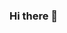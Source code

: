 ### Hi there 👋

<!--
**CalebCanham/CalebCanham** is a ✨ _special_ ✨ repository because its `README.md` (this file) appears on your GitHub profile.

Here are some ideas to get you started:

- 🔭 I’m currently working on ... graduating college
- 🌱 I’m currently learning ... JavaScript
- 👯 I’m looking to collaborate on ... Group Project Assignments
- 🤔 I’m looking for help with ... C++/C experience
- 💬 Ask me about ... Python
- 📫 How to reach me: ... 🤷‍♂
- ⚡ Fun fact: ... My eyes are gray
-->
